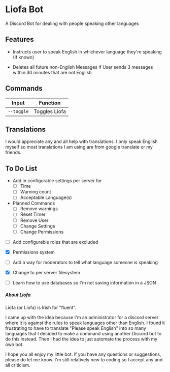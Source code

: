 # Liofa Bot

A Discord Bot for dealing with people speaking other languages

  

## Features

- Instructs user to speak English in whichever language they're speaking (If known)

- Deletes all future non-English Messages if User sends 3 messages within 30 minutes that are not English

  

## Commands

Input | Function
------------|--------------------
`--toggle` | Toggles Liofa

  

## Translations

I would appreciate any and all help with translations. I only speak English myself so most translations I am using are from google translate or my friends.

  

## To Do List

- Add in configurable settings per server for
	- [ ] Time
	- [ ] Warning count
	- [ ] Acceptable Language(s)

- Planned Commands
	- [ ] Remove warnings
	- [ ] Reset Timer
	- [ ] Remove User
	- [ ] Change Settings
	- [ ] Change Permissions

- [ ] Add configurable roles that are excluded

-  [x] Permissions system

- [ ] Add a way for moderators to tell what language someone is speaking

-  [x] Change to per server filesystem

- [ ] Learn how to use databases so I'm not saving information in a JSON

  

##### About Liofa

Liofa (or Líofa) is Irish for "fluent".

I came up with the idea because I'm an administrator for a discord server where it is against the rules to speak languages other than English. I found it frustrating to have to translate "Please speak English" into so many languages that I decided to make a command using another Discord bot to do this instead. Then I had the idea to just automate the process with my own bot.

I hope you all enjoy my little bot. If you have any questions or suggestions, please do let me know. I'm still relatively new to coding so I accept any and all criticism.